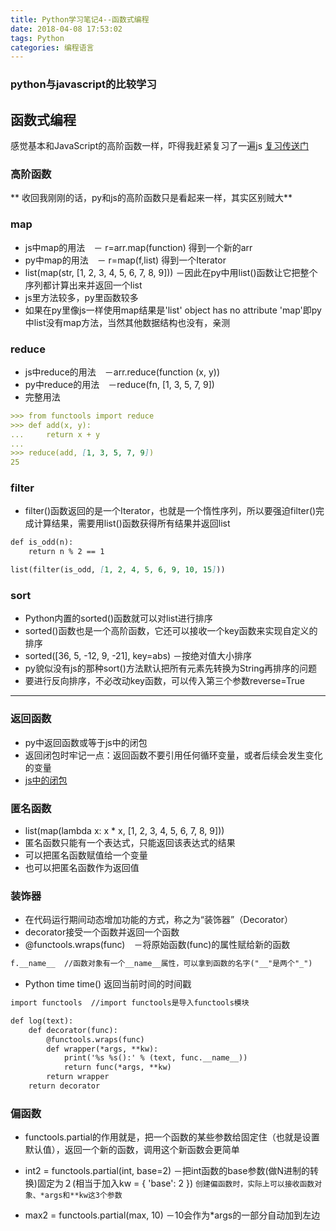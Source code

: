 ```yaml
---
title: Python学习笔记4--函数式编程
date: 2018-04-08 17:53:02
tags: Python
categories: 编程语言
---
```


###  python与javascript的比较学习
## 函数式编程
<!--more--> 

感觉基本和JavaScript的高阶函数一样，吓得我赶紧复习了一遍js
[复习传送门](https://liuyi12138.github.io/2017/12/22/JavaScript%E5%AD%A6%E4%B9%A0%E7%AC%94%E8%AE%B0%EF%BC%92--%E5%87%BD%E6%95%B0/)

###  高阶函数
** 收回我刚刚的话，py和js的高阶函数只是看起来一样，其实区别贼大**

### map
* js中map的用法　－ r=arr.map(function) 得到一个新的arr
* py中map的用法　－ r=map(f,list) 得到一个Iterator
* list(map(str, [1, 2, 3, 4, 5, 6, 7, 8, 9])) －因此在py中用list()函数让它把整个序列都计算出来并返回一个list
* js里方法较多，py里函数较多
* 如果在py里像js一样使用map结果是'list' object has no attribute 'map'即py中list没有map方法，当然其他数据结构也没有，亲测

### reduce
* js中reduce的用法　－arr.reduce(function (x, y))
* py中reduce的用法　－reduce(fn, [1, 3, 5, 7, 9])
* 完整用法
```markdown
>>> from functools import reduce
>>> def add(x, y):
...     return x + y
...
>>> reduce(add, [1, 3, 5, 7, 9])
25
```

### filter
* filter()函数返回的是一个Iterator，也就是一个惰性序列，所以要强迫filter()完成计算结果，需要用list()函数获得所有结果并返回list

```markdown
def is_odd(n):
    return n % 2 == 1

list(filter(is_odd, [1, 2, 4, 5, 6, 9, 10, 15]))
```

### sort
* Python内置的sorted()函数就可以对list进行排序
* sorted()函数也是一个高阶函数，它还可以接收一个key函数来实现自定义的排序
* sorted([36, 5, -12, 9, -21], key=abs)  －按绝对值大小排序
* py貌似没有js的那种sort()方法默认把所有元素先转换为String再排序的问题
* 要进行反向排序，不必改动key函数，可以传入第三个参数reverse=True

---

### 返回函数
* py中返回函数或等于js中的闭包
* 返回闭包时牢记一点：返回函数不要引用任何循环变量，或者后续会发生变化的变量
* [js中的闭包](https://liuyi12138.github.io/2017/12/22/JavaScript%E5%AD%A6%E4%B9%A0%E7%AC%94%E8%AE%B0%EF%BC%92--%E5%87%BD%E6%95%B0/)

### 匿名函数
* list(map(lambda x: x * x, [1, 2, 3, 4, 5, 6, 7, 8, 9]))
* 匿名函数只能有一个表达式，只能返回该表达式的结果
* 可以把匿名函数赋值给一个变量
* 也可以把匿名函数作为返回值

### 装饰器
* 在代码运行期间动态增加功能的方式，称之为“装饰器”（Decorator）
* decorator接受一个函数并返回一个函数
*  @functools.wraps(func)　－将原始函数(func)的属性赋给新的函数


```markdown
f.__name__  //函数对象有一个__name__属性，可以拿到函数的名字("__"是两个"_")
```

* Python time time() 返回当前时间的时间戳

```markdown
import functools  //import functools是导入functools模块

def log(text):
    def decorator(func):
        @functools.wraps(func)
        def wrapper(*args, **kw):
            print('%s %s():' % (text, func.__name__))
            return func(*args, **kw)
        return wrapper
    return decorator
```

### 偏函数
* functools.partial的作用就是，把一个函数的某些参数给固定住（也就是设置默认值），返回一个新的函数，调用这个新函数会更简单
* int2 = functools.partial(int, base=2)  －把int函数的base参数(做N进制的转换)固定为２(相当于加入kw = { 'base': 2 })
` 创建偏函数时，实际上可以接收函数对象、*args和**kw这3个参数 `

* max2 = functools.partial(max, 10)  －10会作为*args的一部分自动加到左边


